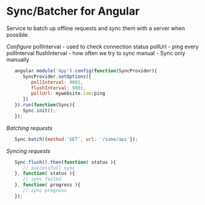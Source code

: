 Sync/Batcher for Angular
====

Service to batch up offline requests and sync them with a server when possible.

*Configure*
pollInterval - used to check connection status
pollUrl - ping every pollInterval
flushInterval - how often we try to sync
manual - Sync only manually

```javascript
   angular.module('App').config(function(SyncProvider){
      SyncProvider.setOptions({
         pollInterval: 9001,
         flushInterval: 9001,
         pollUrl: mywebsite.com/ping
      })
   }).run(function(Sync){
      Sync.init();
   });
```

*Batching requests*

```javascript
   Sync.batch({method:'GET', url: '/some/api'});
```

*Syncing requests*

```javascript
   Sync.flush().then(function( status ){
      // successfull sync
   }, function( status ){
      // sync failed
   }, function( progress ){
      // sync progress
   });
```
